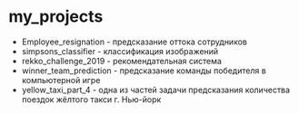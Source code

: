 # my_projects

* Employee_resignation - предсказание оттока сотрудников
* simpsons_classifier - классификация изображений
* rekko_challenge_2019 - рекомендательная система
* winner_team_prediction - предсказание команды победителя в компьютерной игре
* yellow_taxi_part_4 - одна из частей задачи предсказания количества поездок жёлтого такси г. Нью-йорк
